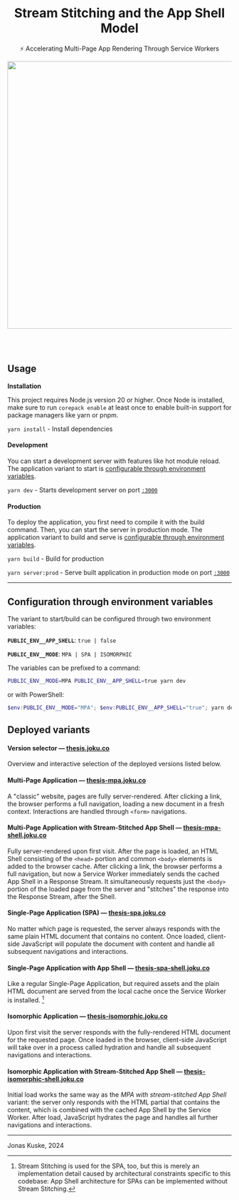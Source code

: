 <div align=center>
<h1 align=center>Stream Stitching and the App Shell Model</h1>

<p align=center>⚡ Accelerating Multi-Page App Rendering Through Service Workers</p>

<p align=center><img width=600 src=https://user-images.githubusercontent.com/30421456/191315428-b6c14329-9528-47c8-a3d4-26e8c468e39d.png></p>
</div>

<br>
<br>

## Usage

**Installation**

This project requires Node.js version 20 or higher. Once Node is installed, make sure to run `corepack enable` at least once to enable built-in support for package managers like yarn or pnpm.

`yarn install` - Install dependencies

#### Development

You can start a development server with features like hot module reload. The application variant to start is [configurable through environment variables](#configuration-through-environment-variables).

`yarn dev` - Starts development server on port [`:3000`](http://localhost:3000)

#### Production

To deploy the application, you first need to compile it with the build command. Then, you can start the server in production mode. The application variant to build and serve is [configurable through environment variables](#configuration-through-environment-variables).

`yarn build` - Build for production

`yarn server:prod` - Serve built application in production mode on port [`:3000`](http://localhost:3000)

---

## Configuration through environment variables

The variant to start/build can be configured through two environment variables:

**`PUBLIC_ENV__APP_SHELL`**: `true | false`

**`PUBLIC_ENV__MODE`**: `MPA | SPA | ISOMORPHIC`

The variables can be prefixed to a command:

```bash
PUBLIC_ENV__MODE=MPA PUBLIC_ENV__APP_SHELL=true yarn dev
```

or with PowerShell:

```powershell
$env:PUBLIC_ENV__MODE="MPA"; $env:PUBLIC_ENV__APP_SHELL="true"; yarn dev
```

## Deployed variants

#### Version selector — [thesis.joku.co](https://thesis.joku.co)

Overview and interactive selection of the deployed versions listed below.

#### Multi-Page Application — [thesis-mpa.joku.co](https://thesis-mpa.joku.co)

A "classic" website, pages are fully server-rendered. After clicking a link, the browser performs a full navigation, loading a new document in a fresh context. Interactions are handled through `<form>` navigations.

#### Multi-Page Application with Stream-Stitched App Shell — [thesis-mpa-shell.joku.co](https://thesis-mpa-shell.joku.co)

Fully server-rendered upon first visit. After the page is loaded, an HTML Shell consisting of the `<head>` portion and common `<body>` elements is added to the browser cache. After clicking a link, the browser performs a full navigation, but now a Service Worker immediately sends the cached App Shell in a Response Stream. It simultaneously requests just the `<body>` portion of the loaded page from the server and "stitches" the response into the Response Stream, after the Shell.

#### Single-Page Application (SPA) — [thesis-spa.joku.co](https://thesis-spa.joku.co)

No matter which page is requested, the server always responds with the same plain HTML document that contains no content. Once loaded, client-side JavaScript will populate the document with content and handle all subsequent navigations and interactions.

#### Single-Page Application with App Shell — [thesis-spa-shell.joku.co](https://thesis-spa-shell.joku.co)

Like a regular Single-Page Application, but required assets and the plain HTML document are served from the local cache once the Service Worker is installed. [^1]

#### Isomorphic Application — [thesis-isomorphic.joku.co](https://thesis-isomorphic.joku.co)

Upon first visit the server responds with the fully-rendered HTML document for the requested page. Once loaded in the browser, client-side JavaScript will take over in a process called hydration and handle all subsequent navigations and interactions.

#### Isomorphic Application with Stream-Stitched App Shell — [thesis-isomorphic-shell.joku.co](https://thesis-isomorphic-shell.joku.co)

Initial load works the same way as the _MPA with stream-stitched App Shell_ variant: the server only responds with the HTML partial that contains the content, which is combined with the cached App Shell by the Service Worker. After load, JavaScript hydrates the page and handles all further navigations and interactions.

[^1]: Stream Stitching is used for the SPA, too, but this is merely an implementation detail caused by architectural constraints specific to this codebase: App Shell architecture for SPAs can be implemented without Stream Stitching.

---

Jonas Kuske, 2024

